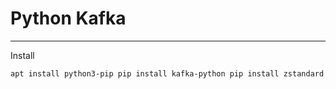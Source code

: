 # Python Kafka

---

Install

    apt install python3-pip pip install kafka-python pip install zstandard
